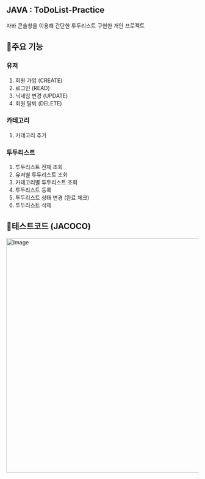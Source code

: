 ## JAVA : ToDoList-Practice
자바 콘솔창을 이용해 간단한 투두리스트 구현한 개인 프로젝트

## 📍주요 기능
### 유저
1. 회원 가입 (CREATE)
2. 로그인 (READ)
3. 닉네임 변경 (UPDATE)
4. 회원 탈퇴 (DELETE)

### 카테고리
1. 카테고리 추가

### 투두리스트
1. 투두리스트 전체 조회
2. 유저별 투두리스트 조회
3. 카테고리별 투두리스트 조회
4. 투두리스트 등록
5. 투두리스트 상태 변경 (완료 체크)
6. 투두리스트 삭제

## 📍테스트코드 (JACOCO)
<img width="612" alt="Image" src="https://github.com/user-attachments/assets/e425ff6c-6893-448f-a2dd-33df46d8d28f" />